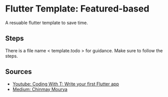 # Flutter Template: Featured-based

A resuable flutter template to save time.

## Steps

There is a file name < template.todo > for guidance. Make sure to follow the steps.

## Sources

- [Youtube: Coding With T: Write your first Flutter app](https://www.youtube.com/watch?v=iWsfGf_UEXE&t=1s&ab_channel=CodingWithT)
- [Medium: Chinmay Mourya](https://medium.com/flutter-community/flutter-scalable-folder-files-structure-8f860faafebd)
